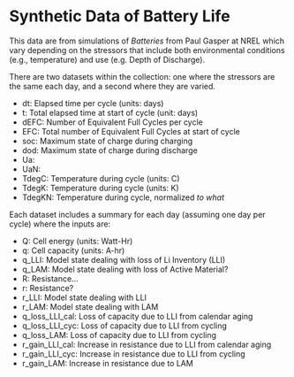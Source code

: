 # Synthetic Data of Battery Life 

This data are from simulations of _Batteries_ from Paul Gasper at NREL which vary depending on the stressors that include both environmental conditions (e.g., temperature) and use (e.g. Depth of Discharge). 

There are two datasets within the collection: one where the stressors are the same each day, and a second where they are varied.

- dt: Elapsed time per cycle (units: days)
- t: Total elapsed time at start of cycle (unit: days)
- dEFC: Number of Equivalent Full Cycles per cycle
- EFC: Total number of Equivalent Full Cycles at start of cycle
- soc: Maximum state of charge during charging
- dod: Maximum state of charge during discharge
- Ua: 
- UaN: 
- TdegC: Temperature during cycle (units: C)
- TdegK: Temperature during cycle (units: K)
- TdegKN: Temperature during cycle, normalized _to what_


Each dataset includes a summary for each day (assuming one day per cycle) where the inputs are:

- Q: Cell energy (units: Watt-Hr)
- q: Cell capacity (units: A-hr)
- q_LLI: Model state dealing with loss of Li Inventory (LLI)
- q_LAM: Model state dealing with loss of Active Material?
- R: Resistance...
- r: Resistance? 
- r_LLI: Model state dealing with LLI
- r_LAM: Model state dealing with LAM
- q_loss_LLI_cal: Loss of capacity due to LLI from calendar aging
- q_loss_LLI_cyc: Loss of capacity due to LLI from cycling
- q_loss_LAM: Loss of capacity due to LLI from cycling
- r_gain_LLI_cal: Increase in resistance due to LLI from calendar aging
- r_gain_LLI_cyc: Increase in resistance due to LLI from cycling
- r_gain_LAM: Increase in resistance due to LAM